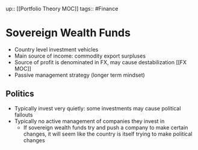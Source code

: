 up:: [[Portfolio Theory MOC]]
tags:: #Finance  
# Sovereign Wealth Funds
- Country level investment vehicles
- Main source of income: commodity export surpluses
- Source of profit is denominated in FX, may cause destabilization [[FX MOC]]
- Passive management strategy (longer term mindset)
## Politics
- Typically invest very quietly: some investments may cause political fallouts
- Typically no active management of companies they invest in
	- If sovereign wealth funds try and push a company to make certain changes, it will seem like the country is itself trying to make political changes
